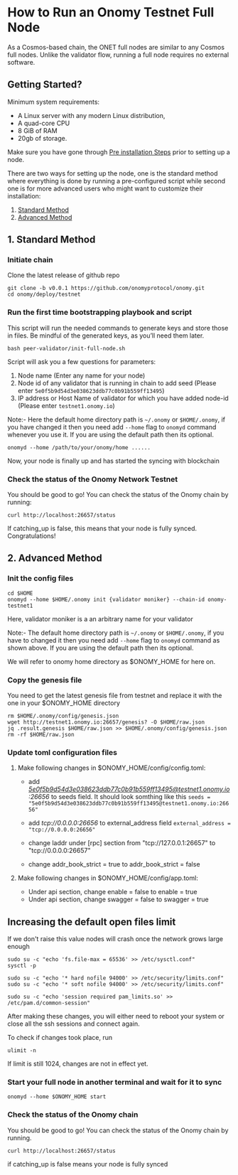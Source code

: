 # How to Run an Onomy Testnet Full Node

As a Cosmos-based chain, the ONET full nodes are similar to any Cosmos full nodes. Unlike the validator flow, running a full node requires no external software. 

## Getting Started?
Minimum system requirements:
- A Linux server with any modern Linux distribution, 
- A quad-core CPU
- 8 GiB of RAM
- 20gb of storage.

Make sure you have gone through [Pre installation Steps](pre-installation.md) prior to setting up a node.

There are two ways for setting up the node, one is the standard method where everything is done by running a pre-configured script while second one is for more advanced users who might want to customize their installation:
1. [Standard Method](#standardMethod)
2. [Advanced Method](#advancedMethod)

## <a name="standardMethod"> 1. Standard Method
### Initiate chain

Clone the latest release of github repo
```
git clone -b v0.0.1 https://github.com/onomyprotocol/onomy.git
cd onomy/deploy/testnet
```

### Run the first time bootstrapping playbook and script

This script will run the needed commands to generate keys and store those in files. Be mindful of the generated keys, as you’ll need them later.


```
bash peer-validator/init-full-node.sh
```
Script will ask you a few questions for parameters:
1. Node name (Enter any name for your node)
2. Node id of any validator that is running in chain to add seed (Please enter `5e0f5b9d54d3e038623ddb77c0b91b559ff13495`)
3. IP address or Host Name of validator for which you have added node-id (Please enter `testnet1.onomy.io`)

Note:- Here the default home directory path is `~/.onomy` or `$HOME/.onomy`, if you have changed it then you need add `--home` flag to `onomyd` command whenever you use it. If you are using the default path then its optional.

```
onomyd --home /path/to/your/onomy/home ......
```

Now, your node is finally up and has started the syncing with blockchain

### Check the status of the Onomy Network Testnet

You should be good to go! You can check the status of the Onomy chain by running:
```
curl http://localhost:26657/status
```
If catching_up is false, this means that your node is fully synced. Congratulations!




## <a name="advancedMethod"> 2. Advanced Method
### Init the config files

```
cd $HOME
onomyd --home $HOME/.onomy init {validator moniker} --chain-id onomy-testnet1
```
Here, validator moniker is a an arbitrary name for your validator

Note:- The default home directory path is `~/.onomy` or `$HOME/.onomy`, if you have to changed it then you need add `--home` flag to `onomyd` command as shown above. If you are using the default path then its optional.

We will refer to onomy home directory as $ONOMY_HOME for here on.

### Copy the genesis file
You need to get the latest genesis file from testnet and replace it with the one in your $ONOMY_HOME directory
```
rm $HOME/.onomy/config/genesis.json
wget http://testnet1.onomy.io:26657/genesis? -O $HOME/raw.json
jq .result.genesis $HOME/raw.json >> $HOME/.onomy/config/genesis.json
rm -rf $HOME/raw.json
```

### Update toml configuration files

1. Make following changes in $ONOMY_HOME/config/config.toml:

	- add *5e0f5b9d54d3e038623ddb77c0b91b559ff13495@testnet1.onomy.io:26656* to seeds field. It should look somthing like this
	`seeds = "5e0f5b9d54d3e038623ddb77c0b91b559ff13495@testnet1.onomy.io:26656"`

	- add *tcp://0.0.0.0:26656* to external_address field `external_address = "tcp://0.0.0.0:26656"`

	- change laddr under \[rpc\] section from "tcp://127.0.0.1:26657" to "tcp://0.0.0.0:26657"
	- change addr_book_strict = true to addr_book_strict = false

2. Make following changes in $ONOMY_HOME/config/app.toml:

	- Under api section, change enable = false to enable = true
	- Under api section, change swagger = false to swagger = true

## Increasing the default open files limit
If we don't raise this value nodes will crash once the network grows large enough
```
sudo su -c "echo 'fs.file-max = 65536' >> /etc/sysctl.conf"
sysctl -p

sudo su -c "echo '* hard nofile 94000' >> /etc/security/limits.conf"
sudo su -c "echo '* soft nofile 94000' >> /etc/security/limits.conf"

sudo su -c "echo 'session required pam_limits.so' >> /etc/pam.d/common-session"
```
After making these changes, you will either need to reboot your system or close all the ssh sessions and connect again.

To check if changes took place, run 
```
ulimit -n
```
If limit is still 1024, changes are not in effect yet.

### Start your full node in another terminal and wait for it to sync

```
onomyd --home $ONOMY_HOME start
```

### Check the status of the Onomy chain

You should be good to go! You can check the status of the Onomy chain by running.
```
curl http://localhost:26657/status
```
if catching_up is false means your node is fully synced


